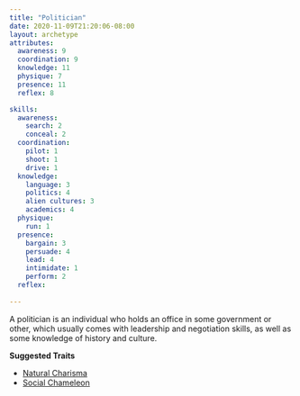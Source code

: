 ```yaml
---
title: "Politician"
date: 2020-11-09T21:20:06-08:00
layout: archetype
attributes:
  awareness: 9
  coordination: 9
  knowledge: 11
  physique: 7
  presence: 11
  reflex: 8

skills:
  awareness:
    search: 2
    conceal: 2
  coordination:
    pilot: 1
    shoot: 1
    drive: 1
  knowledge:
    language: 3
    politics: 4
    alien cultures: 3
    academics: 4
  physique:
    run: 1
  presence:
    bargain: 3
    persuade: 4
    lead: 4
    intimidate: 1
    perform: 2
  reflex:
    
---
```

A politician is an individual who holds an office in some government or other, which usually comes with leadership and negotiation skills, as well as some knowledge of history and culture. 

**Suggested Traits**

- [Natural Charisma](/systems/chargen/traits/natural-charisma)
- [Social Chameleon](/systems/chargen/traits/social-chameleon)
